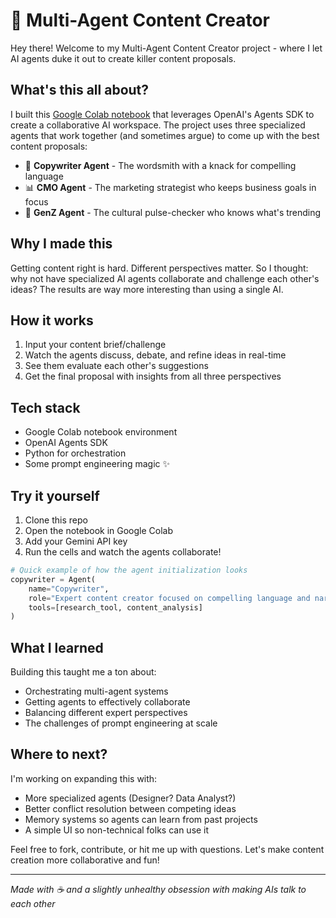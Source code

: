 # 🤖 Multi-Agent Content Creator

Hey there! Welcome to my Multi-Agent Content Creator project - where I let AI agents duke it out to create killer content proposals.

## What's this all about?

I built this [Google Colab notebook](https://github.com/kenny08gt/social_media_content_planner_Agents/blob/main/social_media_content_planner_Agents.ipynb) that leverages OpenAI's Agents SDK to create a collaborative AI workspace. The project uses three specialized agents that work together (and sometimes argue) to come up with the best content proposals:

- 📝 **Copywriter Agent** - The wordsmith with a knack for compelling language
- 📊 **CMO Agent** - The marketing strategist who keeps business goals in focus
- 🧠 **GenZ Agent** - The cultural pulse-checker who knows what's trending

## Why I made this

Getting content right is hard. Different perspectives matter. So I thought: why not have specialized AI agents collaborate and challenge each other's ideas? The results are way more interesting than using a single AI.

## How it works

1. Input your content brief/challenge
2. Watch the agents discuss, debate, and refine ideas in real-time
3. See them evaluate each other's suggestions
4. Get the final proposal with insights from all three perspectives

## Tech stack

- Google Colab notebook environment
- OpenAI Agents SDK
- Python for orchestration
- Some prompt engineering magic ✨

## Try it yourself

1. Clone this repo
2. Open the notebook in Google Colab
3. Add your Gemini API key
4. Run the cells and watch the agents collaborate!

```python
# Quick example of how the agent initialization looks
copywriter = Agent(
    name="Copywriter",
    role="Expert content creator focused on compelling language and narratives",
    tools=[research_tool, content_analysis]
)
```

## What I learned

Building this taught me a ton about:
- Orchestrating multi-agent systems
- Getting agents to effectively collaborate
- Balancing different expert perspectives
- The challenges of prompt engineering at scale

## Where to next?

I'm working on expanding this with:
- More specialized agents (Designer? Data Analyst?)
- Better conflict resolution between competing ideas
- Memory systems so agents can learn from past projects
- A simple UI so non-technical folks can use it

Feel free to fork, contribute, or hit me up with questions. Let's make content creation more collaborative and fun!

---

*Made with ☕ and a slightly unhealthy obsession with making AIs talk to each other*
